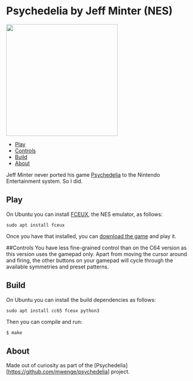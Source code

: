 # Psychedelia by Jeff Minter (NES)

<img src="https://user-images.githubusercontent.com/58846/114322575-e3e6b480-9b18-11eb-8371-2cbcb760330b.gif" height=300>


<!-- vim-markdown-toc GFM -->

* [Play](#play)
* [Controls](#controls)
* [Build](#build)
* [About](#about)

<!-- vim-markdown-toc -->
Jeff Minter never ported his game [Psychedelia] to the Nintendo Entertainment system. So I did.


## Play
On Ubuntu you can install [FCEUX], the NES emulator, as follows:
```
sudo apt install fceux
```

Once you have that installed, you can [download the game]() and play it.

##Controls
You have less fine-grained control than on the C64 version as this version uses the gamepad only. Apart from
moving the cursor around and firing, the other buttons on your gamepad will cycle through the available
symmetries and preset patterns. 

## Build
On Ubuntu you can install the build dependencies as follows:
```
sudo apt install cc65 fceux python3
```

Then you can compile and run:

```sh
$ make
```

## About
Made out of curiosity as part of the [Psychedelia][https://github.com/mwenge/psychedelia] project.

[cc65]: https://cc65.github.io/
[FCEUX]: https://fceux.com/
[llamaSource]: https://en.wikipedia.org/wiki/Trip-a-Tron
[Neon]: https://en.wikipedia.org/wiki/Neon_(light_synthesizer)
[first realized concept]: http://www.minotaurproject.co.uk/psychedelia.php
[Psychedelia]: https://en.wikipedia.org/wiki/Psychedelia_(light_synthesizer)
[atari800]: https://atari800.github.io/
[hatari]: https://hatari.tuxfamily.org/download.html
